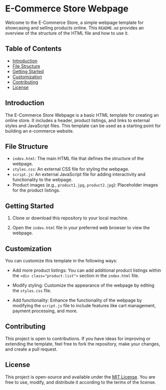 # E-Commerce Store Webpage

Welcome to the E-Commerce Store, a simple webpage template for showcasing and selling products online. This `README.md` provides an overview of the structure of the HTML file and how to use it.

## Table of Contents
- [Introduction](#introduction)
- [File Structure](#file-structure)
- [Getting Started](#getting-started)
- [Customization](#customization)
- [Contributing](#contributing)
- [License](#license)

## Introduction

The E-Commerce Store Webpage is a basic HTML template for creating an online store. It includes a header, product listings, and links to external styles and JavaScript files. This template can be used as a starting point for building an e-commerce website.

## File Structure

- `index.html`: The main HTML file that defines the structure of the webpage.
- `styles.css`: An external CSS file for styling the webpage.
- `script.js`: An external JavaScript file for adding interactivity and functionality to the webpage.
- Product images (e.g., `product1.jpg`, `product2.jpg`): Placeholder images for the product listings.

## Getting Started

1. Clone or download this repository to your local machine.

2. Open the `index.html` file in your preferred web browser to view the webpage.

## Customization

You can customize this template in the following ways:

- Add more product listings: You can add additional product listings within the `<div class="product-list">` section in the `index.html` file.

- Modify styling: Customize the appearance of the webpage by editing the `styles.css` file.

- Add functionality: Enhance the functionality of the webpage by modifying the `script.js` file to include features like cart management, payment processing, and more.

## Contributing

This project is open to contributions. If you have ideas for improving or extending the template, feel free to fork the repository, make your changes, and create a pull request.

## License

This project is open-source and available under the [MIT License](LICENSE). You are free to use, modify, and distribute it according to the terms of the license.

